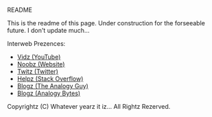 README

This is the readme of this page. Under construction for the forseeable future. I don't update much...

Interweb Prezences:
- [Vidz (YouTube)](https://www.youtube.com/c/TheAnalogyGuy)
- [Noobz (Website)](https://www.ykengineer.com/)
- [Twitz (Twitter)](https://twitter.com/TheAnalogyGuy)
- [Helpz (Stack Overflow)](https://stackoverflow.com/users/6317990/theanalogyguy)
- [Blogz (The Analogy Guy)](https://theanalogyguy.wordpress.com/)
- [Blogz (Analogy Bytes)](https://analogbytes.wordpress.com/)


Copyrightz (C) Whatever yearz it iz... All Rightz Rezerved.
